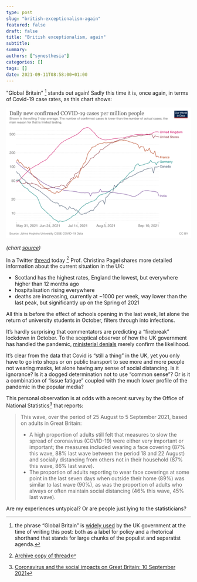 ```yaml
---
type: post
slug: "british-exceptionalism-again"
featured: false
draft: false
title: "British exceptionalism, again"
subtitle: 
summary: 
authors: ["synesthesia"]
categories: []
tags: []
date: 2021-09-11T08:58:00+01:00
---
```

"Global Britain" [^1] stands out again! Sadly this time it is, once again, in terms of Covid-19 case rates, as this chart shows:

![](coronavirus-data-explorer.png)

*(chart [source](https://ourworldindata.org/covid-cases))*

In a Twitter [thread](https://twitter.com/chrischirp/status/1436393157579743253) today [^2] Prof. Christina Pagel shares more detailed information about the current situation in the UK:

- Scotland has the highest rates, England the lowest, but everywhere higher than 12 months ago
- hospitalisation rising everywhere
- deaths are increasing, currently at ~1000 per week, way lower than the last peak, but significantly up on the Spring of 2021


All this is before the effect of schools opening in the last week, let alone the return of university students in October, filters through into infections. 

It’s hardly surprising that commentators are predicting a “firebreak” lockdown in October. To the sceptical observer of how the UK government has handled the pandemic, [ministerial denials](https://www.theguardian.com/world/2021/sep/07/no-10-not-ruling-out-firebreak-lockdown-if-covid-cases-rise) merely confirm the likelihood.

It’s clear from the data that Covid is “still a thing” in the UK, yet you only have to go into shops or on public transport to see more and more people not wearing masks, let alone having any sense of social distancing. Is it ignorance? Is it a dogged determination not to use “common sense”? Or is it a combination of “issue fatigue” coupled with the much lower profile of the pandemic in the popular media?

This personal observation is at odds with a recent survey by the Office of National Statistics[^3] that reports:

> This wave, over the period of 25 August to 5 September 2021, based on adults in Great Britain:
> - A high proportion of adults still felt that measures to slow the spread of coronavirus (COVID-19) were either very important or important; the measures included wearing a face covering (87% this wave, 88% last wave between the period 18 and 22 August) and socially distancing from others not in their household (87% this wave, 86% last wave).
> - The proportion of adults reporting to wear face coverings at some point in the last seven days when outside their home (89%) was similar to last wave (90%), as was the proportion of adults who always or often maintain social distancing (46% this wave, 45% last wave).

Are my experiences untypical? Or are people just lying to the statisticians?

[^1]: the phrase “Global Britain” is [widely used](https://www.gov.uk/government/collections/global-britain-delivering-on-our-international-ambition) by the UK government at the time of writing this post: both as a label for policy and a rhetorical shorthand that stands for large chunks of the populist and separatist agenda. 

[^2]: [Archive copy of thread](https://1drv.ms/b/s!AlU3oK2wFhcrgrVAo7AGLfUaJWyy3w)

[^3]: [Coronavirus and the social impacts on Great Britain: 10 September 2021](https://www.ons.gov.uk/peoplepopulationandcommunity/healthandsocialcare/healthandwellbeing/bulletins/coronavirusandthesocialimpactsongreatbritain/latest)

